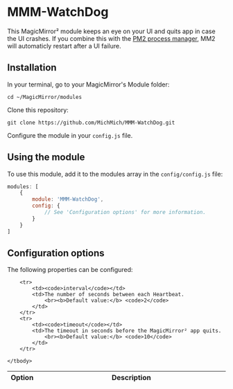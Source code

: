 # MMM-WatchDog

This MagicMirror² module keeps an eye on your UI and quits app in case the UI crashes.
If you combine this with the [PM2 process manager](https://github.com/MichMich/MagicMirror/wiki/Auto-Starting-MagicMirror#using-pm2), MM2 will automaticly restart after a UI failure.

## Installation

In your terminal, go to your MagicMirror's Module folder:
````
cd ~/MagicMirror/modules
````

Clone this repository:
````
git clone https://github.com/MichMich/MMM-WatchDog.git
````

Configure the module in your `config.js` file.

## Using the module

To use this module, add it to the modules array in the `config/config.js` file:
````javascript
modules: [
	{
		module: 'MMM-WatchDog',
		config: {
			// See 'Configuration options' for more information.
		}
	}
]
````

## Configuration options

The following properties can be configured:


<table width="100%">
	<!-- why, markdown... -->
	<thead>
		<tr>
			<th>Option</th>
			<th width="100%">Description</th>
		</tr>
	<thead>
	<tbody>

		<tr>
			<td><code>interval</code></td>
			<td>The number of seconds between each Heartbeat.
				<br><b>Default value:</b> <code>2</code>
			</td>
		</tr>
        <tr>
			<td><code>timeout</code></td>
			<td>The timeout in seconds before the MagicMirror² app quits.
				<br><b>Default value:</b> <code>10</code>
			</td>
		</tr>

	</tbody>
</table>
